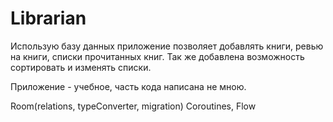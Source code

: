 # Librarian

Использую базу данных приложение позволяет добавлять книги, ревью на книги, списки прочитанных книг. Так же добавлена возможность сортировать и изменять списки.

Приложение - учебное, часть кода написана не мною.

Room(relations, typeConverter, migration) 
Coroutines,
Flow
